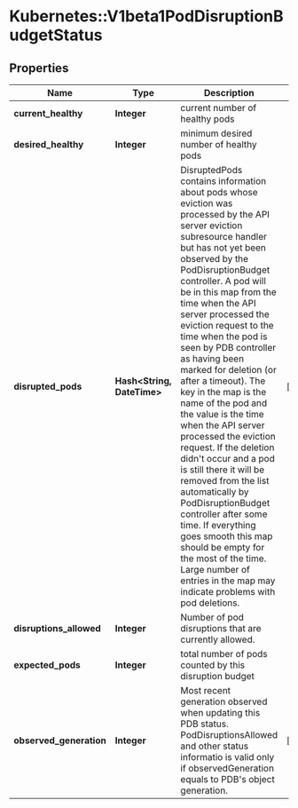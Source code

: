 # Kubernetes::V1beta1PodDisruptionBudgetStatus

## Properties
Name | Type | Description | Notes
------------ | ------------- | ------------- | -------------
**current_healthy** | **Integer** | current number of healthy pods | 
**desired_healthy** | **Integer** | minimum desired number of healthy pods | 
**disrupted_pods** | **Hash&lt;String, DateTime&gt;** | DisruptedPods contains information about pods whose eviction was processed by the API server eviction subresource handler but has not yet been observed by the PodDisruptionBudget controller. A pod will be in this map from the time when the API server processed the eviction request to the time when the pod is seen by PDB controller as having been marked for deletion (or after a timeout). The key in the map is the name of the pod and the value is the time when the API server processed the eviction request. If the deletion didn&#39;t occur and a pod is still there it will be removed from the list automatically by PodDisruptionBudget controller after some time. If everything goes smooth this map should be empty for the most of the time. Large number of entries in the map may indicate problems with pod deletions. | [optional] 
**disruptions_allowed** | **Integer** | Number of pod disruptions that are currently allowed. | 
**expected_pods** | **Integer** | total number of pods counted by this disruption budget | 
**observed_generation** | **Integer** | Most recent generation observed when updating this PDB status. PodDisruptionsAllowed and other status informatio is valid only if observedGeneration equals to PDB&#39;s object generation. | [optional] 


